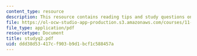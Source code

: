 ```yaml
---
content_type: resource
description: This resource contains reading tips and study questions on session 2.
file: https://ol-ocw-studio-app-production.s3.amazonaws.com/courses/11-201-gateway-planning-action-fall-2005/ddd38d53417cf903b9d1bcf1c588457a_studyq2.pdf
file_type: application/pdf
resourcetype: Document
title: studyq2.pdf
uid: ddd38d53-417c-f903-b9d1-bcf1c588457a
---
```

